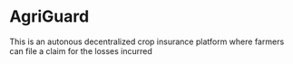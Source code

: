 # AgriGuard
This is an autonous decentralized crop insurance platform where farmers can file a claim for the losses incurred
